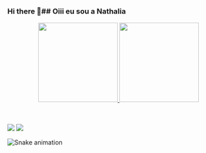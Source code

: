 ### Hi there 👋## Oiii eu sou a Nathalia
<div align="center">
  <a href="https://github.com/Nathaliazero">
  <img height="180em" src="https://github-readme-stats.vercel.app/api?username=Nathaliazero&show_icons=true&theme=dracula&include_all_commits=true&count_private=true"/>
  <img height="180em" src="https://github-readme-stats.vercel.app/api/top-langs/?username=Nathaliazero&layout=compact&langs_count=7&theme=dracula"/>
</div>
<div style="display: inline_block"><br>
</div>
  
  ##
 
<div> 
  <a href="https://instagram.com/Nathaliazero21" target="_blank"><img src="https://img.shields.io/badge/-Instagram-%23E4405F?style=for-the-badge&logo=instagram&logoColor=white" target="_blank"></a>
  <a href = "mailto:contatorafaballerini@gmail.com"><img src="https://img.shields.io/badge/-Gmail-%23333?style=for-the-badge&logo=gmail&logoColor=white" target="_blank"></a>
 
  ![Snake animation](https://github.com/Nathaliazero/Nathaliazero/blob/output/github-contribution-grid-snake.svg)
 
</div>
